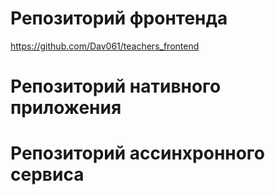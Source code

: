 # Репозиторий фронтенда
https://github.com/Dav061/teachers_frontend
# Репозиторий нативного приложения

# Репозиторий ассинхронного сервиса
